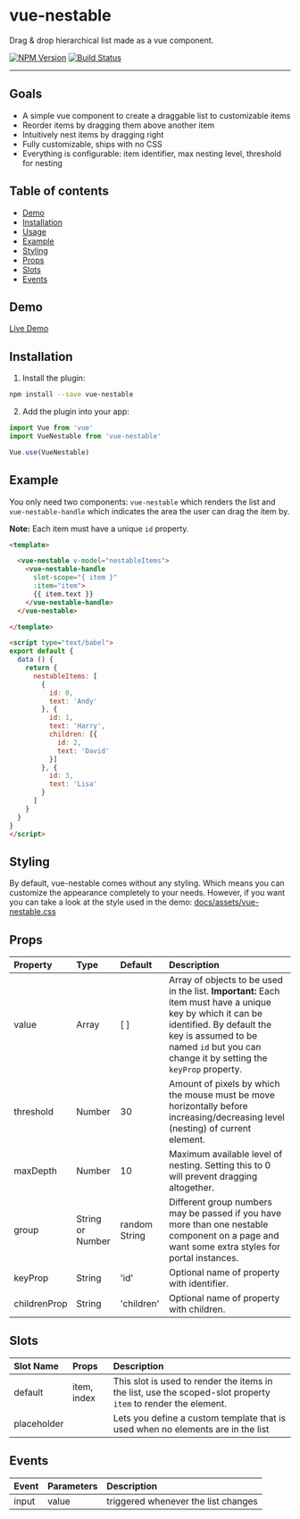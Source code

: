 # vue-nestable

Drag & drop hierarchical list made as a vue component.

[![NPM Version][npm-image]][npm-url]
[![Build Status][travis-image]][travis-url]

[npm-image]: https://img.shields.io/npm/v/vue-nestable.svg?style=flat-square
[npm-url]: https://www.npmjs.com/package/vue-nestable

[travis-image]: https://img.shields.io/travis/rhwilr/vue-nestable/master.svg?style=flat-square
[travis-url]: https://travis-ci.org/rhwilr/vue-nestable

<hr />


## Goals
  - A simple vue component to create a draggable list to customizable items
  - Reorder items by dragging them above another item
  - Intuitively nest items by dragging right
  - Fully customizable, ships with no CSS
  - Everything is configurable: item identifier, max nesting level, threshold
    for nesting


## Table of contents
  * [Demo](#Demo)
  * [Installation](#installation)
  * [Usage](#usage)
  * [Example](#example)
  * [Styling](#styling)
  * [Props](#props)
  * [Slots](#slots)
  * [Events](#events)


## Demo

[Live Demo](https://rhwilr.github.io/vue-nestable/)


## Installation

1. Install the plugin:

```sh
npm install --save vue-nestable
```

2. Add the plugin into your app:

```js
import Vue from 'vue'
import VueNestable from 'vue-nestable'

Vue.use(VueNestable)
```


## Example

You only need two components: `vue-nestable` which renders the list and
`vue-nestable-handle` which indicates the area the user can drag the item by.

**Note:** Each item must have a unique `id` property.

```html
<template>

  <vue-nestable v-model="nestableItems">
    <vue-nestable-handle
      slot-scope="{ item }"
      :item="item">
      {{ item.text }}
    </vue-nestable-handle>
  </vue-nestable>

</template>

<script type="text/babel">
export default {
  data () {
    return {
      nestableItems: [
        {
          id: 0,
          text: 'Andy'
        }, {
          id: 1,
          text: 'Harry',
          children: [{
            id: 2,
            text: 'David'
          }]
        }, {
          id: 3,
          text: 'Lisa'
        }
      ]
    }
  }
}
</script>
```


## Styling

By default, vue-nestable comes without any styling. Which means you can
customize the appearance completely to your needs. However, if you want you can
take a look at the style used in the demo:
[docs/assets/vue-nestable.css](docs/assets/vue-nestable.css)


## Props
| Property     | Type             | Default       | Description                                                                                                                                                                                                                     |
| :----------- | :--------------- | :------------ | :------------------------------------------------------------------------------------------------------------------------------------------------------------------------------------------------------------------------------ |
| value        | Array            | [ ]           | Array of objects to be used in the list. **Important:** Each item must have a unique key by which it can be identified. By default the key is assumed to be named `id` but you can change it by setting the `keyProp` property. |
| threshold    | Number           | 30            | Amount of pixels by which the mouse must be move horizontally before increasing/decreasing level (nesting) of current element.                                                                                                  |
| maxDepth     | Number           | 10            | Maximum available level of nesting. Setting this to 0 will prevent dragging altogether.                                                                                                                                         |
| group        | String or Number | random String | Different group numbers may be passed if you have more than one nestable component on a page and want some extra styles for portal instances.                                                                                   |
| keyProp      | String           | 'id'          | Optional name of property with identifier.                                                                                                                                                                                      |
| childrenProp | String           | 'children'    | Optional name of property with children.                                                                                                                                                                                        |

## Slots
| Slot Name   | Props       | Description                                                                                                   |
| :---------- | :---------- | :------------------------------------------------------------------------------------------------------------ |
| default     | item, index | This slot is used to render the items in the list, use the scoped-slot property `item` to render the element. |
| placeholder |             | Lets you define a custom template that is used when no elements are in the list                               |


## Events
| Event | Parameters | Description                         |
| :---- | :--------- | :---------------------------------- |
| input | value      | triggered whenever the list changes |

